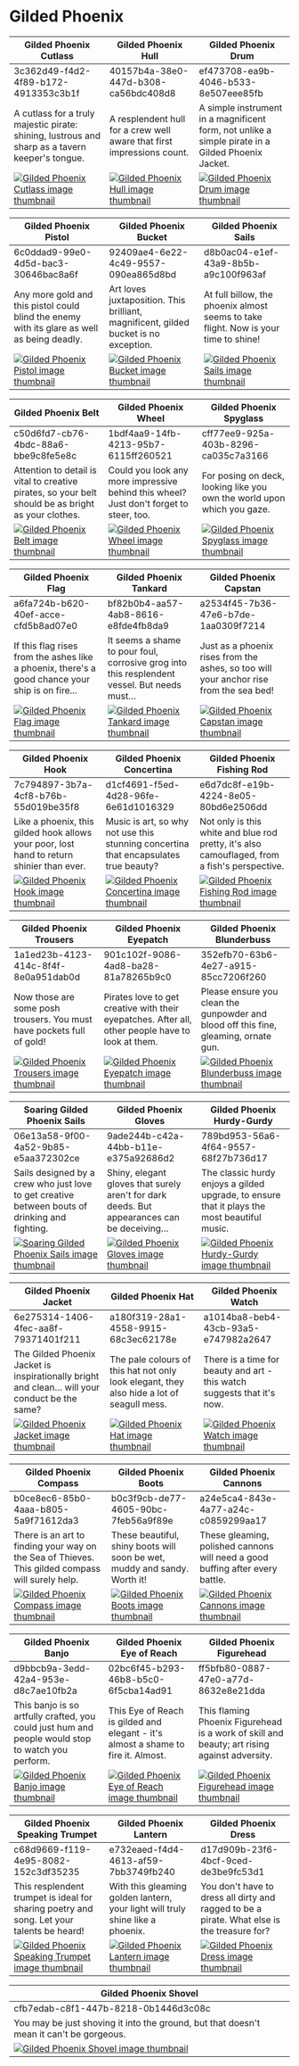 # Gilded Phoenix

| Gilded Phoenix Cutlass | Gilded Phoenix Hull | Gilded Phoenix Drum |
| ---------------------- | ------------------- | ------------------- |
| 3c362d49-f4d2-4f89-b172-4913353c3b1f | 40157b4a-38e0-447d-b308-ca56bdc408d8 | ef473708-ea9b-4046-b533-8e507eee85fb |
| A cutlass for a truly majestic pirate: shining, lustrous and sharp as a tavern keeper's tongue. | A resplendent hull for a crew well aware that first impressions count. | A simple instrument in a magnificent form, not unlike a simple pirate in a Gilded Phoenix Jacket. |
| [![Gilded Phoenix Cutlass image thumbnail](https://seaofthieves.wiki.gg/images/c/c7/Gilded_Phoenix_Cutlass.png)](https://seaofthieves.wiki.gg/wiki/Gilded_Phoenix_Cutlass) | [![Gilded Phoenix Hull image thumbnail](https://seaofthieves.wiki.gg/images/8/80/Gilded_Phoenix_Hull.png)](https://seaofthieves.wiki.gg/wiki/Gilded_Phoenix_Hull) | [![Gilded Phoenix Drum image thumbnail](https://seaofthieves.wiki.gg/images/c/cf/Gilded_Phoenix_Drum.png)](https://seaofthieves.wiki.gg/wiki/Gilded_Phoenix_Drum) |

| Gilded Phoenix Pistol | Gilded Phoenix Bucket | Gilded Phoenix Sails |
| --------------------- | --------------------- | -------------------- |
| 6c0ddad9-99e0-4d5d-bac3-30646bac8a6f | 92409ae4-6e22-4c49-9557-090ea865d8bd | d8b0ac04-e1ef-43a9-8b5b-a9c100f963af |
| Any more gold and this pistol could blind the enemy with its glare as well as being deadly. | Art loves juxtaposition. This brilliant, magnificent, gilded bucket is no exception. | At full billow, the phoenix almost seems to take flight. Now is your time to shine! |
| [![Gilded Phoenix Pistol image thumbnail](https://seaofthieves.wiki.gg/images/f/f7/Gilded_Phoenix_Pistol.png)](https://seaofthieves.wiki.gg/wiki/Gilded_Phoenix_Pistol) | [![Gilded Phoenix Bucket image thumbnail](https://seaofthieves.wiki.gg/images/0/05/Gilded_Phoenix_Bucket.png)](https://seaofthieves.wiki.gg/wiki/Gilded_Phoenix_Bucket) | [![Gilded Phoenix Sails image thumbnail](https://seaofthieves.wiki.gg/images/f/f8/Gilded_Phoenix_Sails.png)](https://seaofthieves.wiki.gg/wiki/Gilded_Phoenix_Sails) |

| Gilded Phoenix Belt | Gilded Phoenix Wheel | Gilded Phoenix Spyglass |
| ------------------- | -------------------- | ----------------------- |
| c50d6fd7-cb76-4bdc-88a6-bbe9c8fe5e8c | 1bdf4aa9-14fb-4213-95b7-6115ff260521 | cff77ee9-925a-403b-8296-ca035c7a3166 |
| Attention to detail is vital to creative pirates, so your belt should be as bright as your clothes. | Could you look any more impressive behind this wheel? Just don't forget to steer, too. | For posing on deck, looking like you own the world upon which you gaze. |
| [![Gilded Phoenix Belt image thumbnail](https://seaofthieves.wiki.gg/images/f/f8/Gilded_Phoenix_Belt.png)](https://seaofthieves.wiki.gg/wiki/Gilded_Phoenix_Belt) | [![Gilded Phoenix Wheel image thumbnail](https://seaofthieves.wiki.gg/images/f/f9/Gilded_Phoenix_Wheel.png)](https://seaofthieves.wiki.gg/wiki/Gilded_Phoenix_Wheel) | [![Gilded Phoenix Spyglass image thumbnail](https://seaofthieves.wiki.gg/images/4/4e/Gilded_Phoenix_Spyglass.png)](https://seaofthieves.wiki.gg/wiki/Gilded_Phoenix_Spyglass) |

| Gilded Phoenix Flag | Gilded Phoenix Tankard | Gilded Phoenix Capstan |
| ------------------- | ---------------------- | ---------------------- |
| a6fa724b-b620-40ef-acce-cfd5b8ad07e0 | bf82b0b4-aa57-4ab8-8616-e8fde4fb8da9 | a2534f45-7b36-47e6-b7de-1aa0309f7214 |
| If this flag rises from the ashes like a phoenix, there's a good chance your ship is on fire... | It seems a shame to pour foul, corrosive grog into this resplendent vessel. But needs must… | Just as a phoenix rises from the ashes, so too will your anchor rise from the sea bed! |
| [![Gilded Phoenix Flag image thumbnail](https://seaofthieves.wiki.gg/images/f/f3/Gilded_Phoenix_Flag.png)](https://seaofthieves.wiki.gg/wiki/Gilded_Phoenix_Flag) | [![Gilded Phoenix Tankard image thumbnail](https://seaofthieves.wiki.gg/images/9/96/Gilded_Phoenix_Tankard.png)](https://seaofthieves.wiki.gg/wiki/Gilded_Phoenix_Tankard) | [![Gilded Phoenix Capstan image thumbnail](https://seaofthieves.wiki.gg/images/0/09/Gilded_Phoenix_Capstan.png)](https://seaofthieves.wiki.gg/wiki/Gilded_Phoenix_Capstan) |

| Gilded Phoenix Hook | Gilded Phoenix Concertina | Gilded Phoenix Fishing Rod |
| ------------------- | ------------------------- | -------------------------- |
| 7c794897-3b7a-4cf8-b76b-55d019be35f8 | d1cf4691-f5ed-4d28-96fe-6e61d1016329 | e6d7dc8f-e19b-4224-8e05-80bd6e2506dd |
| Like a phoenix, this gilded hook allows your poor, lost hand to return shinier than ever. | Music is art, so why not use this stunning concertina that encapsulates true beauty? | Not only is this white and blue rod pretty, it's also camouflaged, from a fish's perspective. |
| [![Gilded Phoenix Hook image thumbnail](https://seaofthieves.wiki.gg/images/b/b7/Gilded_Phoenix_Hook.png)](https://seaofthieves.wiki.gg/wiki/Gilded_Phoenix_Hook) | [![Gilded Phoenix Concertina image thumbnail](https://seaofthieves.wiki.gg/images/5/57/Gilded_Phoenix_Concertina.png)](https://seaofthieves.wiki.gg/wiki/Gilded_Phoenix_Concertina) | [![Gilded Phoenix Fishing Rod image thumbnail](https://seaofthieves.wiki.gg/images/1/1b/Gilded_Phoenix_Fishing_Rod.png)](https://seaofthieves.wiki.gg/wiki/Gilded_Phoenix_Fishing_Rod) |

| Gilded Phoenix Trousers | Gilded Phoenix Eyepatch | Gilded Phoenix Blunderbuss |
| ----------------------- | ----------------------- | -------------------------- |
| 1a1ed23b-4123-414c-8f4f-8e0a951dab0d | 901c102f-9086-4ad8-ba28-81a78265b9c0 | 352efb70-63b6-4e27-a915-85cc7206f260 |
| Now those are some posh trousers. You must have pockets full of gold! | Pirates love to get creative with their eyepatches. After all, other people have to look at them. | Please ensure you clean the gunpowder and blood off this fine, gleaming, ornate gun. |
| [![Gilded Phoenix Trousers image thumbnail](https://seaofthieves.wiki.gg/images/b/b9/Gilded_Phoenix_Trousers.png)](https://seaofthieves.wiki.gg/wiki/Gilded_Phoenix_Trousers) | [![Gilded Phoenix Eyepatch image thumbnail](https://seaofthieves.wiki.gg/images/4/48/Gilded_Phoenix_Eyepatch.png)](https://seaofthieves.wiki.gg/wiki/Gilded_Phoenix_Eyepatch) | [![Gilded Phoenix Blunderbuss image thumbnail](https://seaofthieves.wiki.gg/images/9/98/Gilded_Phoenix_Blunderbuss.png)](https://seaofthieves.wiki.gg/wiki/Gilded_Phoenix_Blunderbuss) |

| Soaring Gilded Phoenix Sails | Gilded Phoenix Gloves | Gilded Phoenix Hurdy-Gurdy |
| ---------------------------- | --------------------- | -------------------------- |
| 06e13a58-9f00-4a52-9b85-e5aa372302ce | 9ade244b-c42a-44bb-b11e-e375a92686d2 | 789bd953-56a6-4f64-9557-68f27b736d17 |
| Sails designed by a crew who just love to get creative between bouts of drinking and fighting. | Shiny, elegant gloves that surely aren't for dark deeds. But appearances can be deceiving… | The classic hurdy enjoys a gilded upgrade, to ensure that it plays the most beautiful music. |
| [![Soaring Gilded Phoenix Sails image thumbnail](https://seaofthieves.wiki.gg/images/a/a5/Soaring_Gilded_Phoenix_Sails.png)](https://seaofthieves.wiki.gg/wiki/Soaring_Gilded_Phoenix_Sails) | [![Gilded Phoenix Gloves image thumbnail](https://seaofthieves.wiki.gg/images/2/29/Gilded_Phoenix_Gloves.png)](https://seaofthieves.wiki.gg/wiki/Gilded_Phoenix_Gloves) | [![Gilded Phoenix Hurdy-Gurdy image thumbnail](https://seaofthieves.wiki.gg/images/6/60/Gilded_Phoenix_Hurdy-Gurdy.png)](https://seaofthieves.wiki.gg/wiki/Gilded_Phoenix_Hurdy-Gurdy) |

| Gilded Phoenix Jacket | Gilded Phoenix Hat | Gilded Phoenix Watch |
| --------------------- | ------------------ | -------------------- |
| 6e275314-1406-4fec-aa8f-79371401f211 | a180f319-28a1-4558-9915-68c3ec62178e | a1014ba8-beb4-43cb-93a5-e747982a2647 |
| The Gilded Phoenix Jacket is inspirationally bright and clean… will your conduct be the same? | The pale colours of this hat not only look elegant, they also hide a lot of seagull mess. | There is a time for beauty and art - this watch suggests that it's now. |
| [![Gilded Phoenix Jacket image thumbnail](https://seaofthieves.wiki.gg/images/9/94/Gilded_Phoenix_Jacket.png)](https://seaofthieves.wiki.gg/wiki/Gilded_Phoenix_Jacket) | [![Gilded Phoenix Hat image thumbnail](https://seaofthieves.wiki.gg/images/e/ea/Gilded_Phoenix_Hat.png)](https://seaofthieves.wiki.gg/wiki/Gilded_Phoenix_Hat) | [![Gilded Phoenix Watch image thumbnail](https://seaofthieves.wiki.gg/images/b/b1/Gilded_Phoenix_Watch.png)](https://seaofthieves.wiki.gg/wiki/Gilded_Phoenix_Watch) |

| Gilded Phoenix Compass | Gilded Phoenix Boots | Gilded Phoenix Cannons |
| ---------------------- | -------------------- | ---------------------- |
| b0ce8ec6-85b0-4aaa-b805-5a9f71612da3 | b0c3f9cb-de77-4605-90bc-7feb56a9f89e | a24e5ca4-843e-4a77-a24c-c0859299aa17 |
| There is an art to finding your way on the Sea of Thieves. This gilded compass will surely help. | These beautiful, shiny boots will soon be wet, muddy and sandy. Worth it! | These gleaming, polished cannons will need a good buffing after every battle. |
| [![Gilded Phoenix Compass image thumbnail](https://seaofthieves.wiki.gg/images/3/37/Gilded_Phoenix_Compass.png)](https://seaofthieves.wiki.gg/wiki/Gilded_Phoenix_Compass) | [![Gilded Phoenix Boots image thumbnail](https://seaofthieves.wiki.gg/images/7/75/Gilded_Phoenix_Boots.png)](https://seaofthieves.wiki.gg/wiki/Gilded_Phoenix_Boots) | [![Gilded Phoenix Cannons image thumbnail](https://seaofthieves.wiki.gg/images/6/63/Gilded_Phoenix_Cannons.png)](https://seaofthieves.wiki.gg/wiki/Gilded_Phoenix_Cannons) |

| Gilded Phoenix Banjo | Gilded Phoenix Eye of Reach | Gilded Phoenix Figurehead |
| -------------------- | --------------------------- | ------------------------- |
| d9bbcb9a-3edd-42a4-953e-d8c7ae10fb2a | 02bc6f45-b293-46b8-b5c0-6f5cba14ad91 | ff5bfb80-0887-47e0-a77d-8632e8e21dda |
| This banjo is so artfully crafted, you could just hum and people would stop to watch you perform. | This Eye of Reach is gilded and elegant - it's almost a shame to fire it. Almost. | This flaming Phoenix Figurehead is a work of skill and beauty; art rising against adversity. |
| [![Gilded Phoenix Banjo image thumbnail](https://seaofthieves.wiki.gg/images/c/cb/Gilded_Phoenix_Banjo.png)](https://seaofthieves.wiki.gg/wiki/Gilded_Phoenix_Banjo) | [![Gilded Phoenix Eye of Reach image thumbnail](https://seaofthieves.wiki.gg/images/c/c5/Gilded_Phoenix_Eye_of_Reach.png)](https://seaofthieves.wiki.gg/wiki/Gilded_Phoenix_Eye_of_Reach) | [![Gilded Phoenix Figurehead image thumbnail](https://seaofthieves.wiki.gg/images/1/19/Gilded_Phoenix_Figurehead.png)](https://seaofthieves.wiki.gg/wiki/Gilded_Phoenix_Figurehead) |

| Gilded Phoenix Speaking Trumpet | Gilded Phoenix Lantern | Gilded Phoenix Dress |
| ------------------------------- | ---------------------- | -------------------- |
| c68d9669-f119-4e95-8082-152c3df35235 | e732eaed-f4d4-4613-af59-7bb3749fb240 | d17d909b-23f6-4bcf-9ced-de3be9fc53d1 |
| This resplendent trumpet is ideal for sharing poetry and song. Let your talents be heard! | With this gleaming golden lantern, your light will truly shine like a phoenix. | You don't have to dress all dirty and ragged to be a pirate. What else is the treasure for? |
| [![Gilded Phoenix Speaking Trumpet image thumbnail](https://seaofthieves.wiki.gg/images/f/fe/Gilded_Phoenix_Speaking_Trumpet.png)](https://seaofthieves.wiki.gg/wiki/Gilded_Phoenix_Speaking_Trumpet) | [![Gilded Phoenix Lantern image thumbnail](https://seaofthieves.wiki.gg/images/f/fe/Gilded_Phoenix_Lantern.png)](https://seaofthieves.wiki.gg/wiki/Gilded_Phoenix_Lantern) | [![Gilded Phoenix Dress image thumbnail](https://seaofthieves.wiki.gg/images/6/60/Gilded_Phoenix_Dress.png)](https://seaofthieves.wiki.gg/wiki/Gilded_Phoenix_Dress) |

| Gilded Phoenix Shovel |
| --------------------- |
| cfb7edab-c8f1-447b-8218-0b1446d3c08c |
| You may be just shoving it into the ground, but that doesn't mean it can't be gorgeous. |
| [![Gilded Phoenix Shovel image thumbnail](https://seaofthieves.wiki.gg/images/2/26/Gilded_Phoenix_Shovel.png)](https://seaofthieves.wiki.gg/wiki/Gilded_Phoenix_Shovel) |
